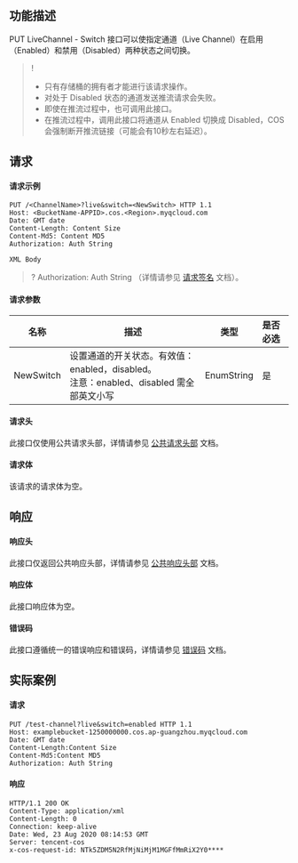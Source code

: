 ## 功能描述

PUT LiveChannel - Switch 接口可以使指定通道（Live Channel）在启用（Enabled）和禁用（Disabled）两种状态之间切换。

>!
> - 只有存储桶的拥有者才能进行该请求操作。
> - 对处于 Disabled 状态的通道发送推流请求会失败。
> - 即使在推流过程中，也可调用此接口。
> - 在推流过程中，调用此接口将通道从 Enabled 切换成 Disabled，COS 会强制断开推流链接（可能会有10秒左右延迟）。

## 请求

#### 请求示例

```plaintext
PUT /<ChannelName>?live&switch=<NewSwitch> HTTP 1.1
Host: <BucketName-APPID>.cos.<Region>.myqcloud.com
Date: GMT date
Content-Length: Content Size
Content-Md5: Content MD5
Authorization: Auth String

XML Body
```

> ? Authorization: Auth String （详情请参见 [请求签名](https://intl.cloud.tencent.com/document/product/436/7778) 文档）。


#### 请求参数

| 名称      | 描述                                                         | 类型       | 是否必选 |
| --------- | ------------------------------------------------------------ | ---------- | :------- |
| NewSwitch | 设置通道的开关状态。有效值：enabled，disabled。<br/>注意：enabled、disabled 需全部英文小写 | EnumString | 是       |




#### 请求头

此接口仅使用公共请求头部，详情请参见 [公共请求头部](https://intl.cloud.tencent.com/document/product/436/7728) 文档。

#### 请求体

该请求的请求体为空。

## 响应

#### 响应头

此接口仅返回公共响应头部，详情请参见 [公共响应头部](https://intl.cloud.tencent.com/document/product/436/7729) 文档。

#### 响应体

此接口响应体为空。
#### 错误码

此接口遵循统一的错误响应和错误码，详情请参见 [错误码](https://intl.cloud.tencent.com/document/product/436/7730) 文档。

## 实际案例

#### 请求

```plaintext
PUT /test-channel?live&switch=enabled HTTP 1.1
Host: examplebucket-1250000000.cos.ap-guangzhou.myqcloud.com
Date: GMT date
Content-Length:Content Size
Content-Md5:Content MD5
Authorization: Auth String

```

#### 响应
```plaintext
HTTP/1.1 200 OK
Content-Type: application/xml
Content-Length: 0
Connection: keep-alive
Date: Wed, 23 Aug 2020 08:14:53 GMT
Server: tencent-cos
x-cos-request-id: NTk5ZDM5N2RfMjNiMjM1MGFfMmRiX2Y0****
```

